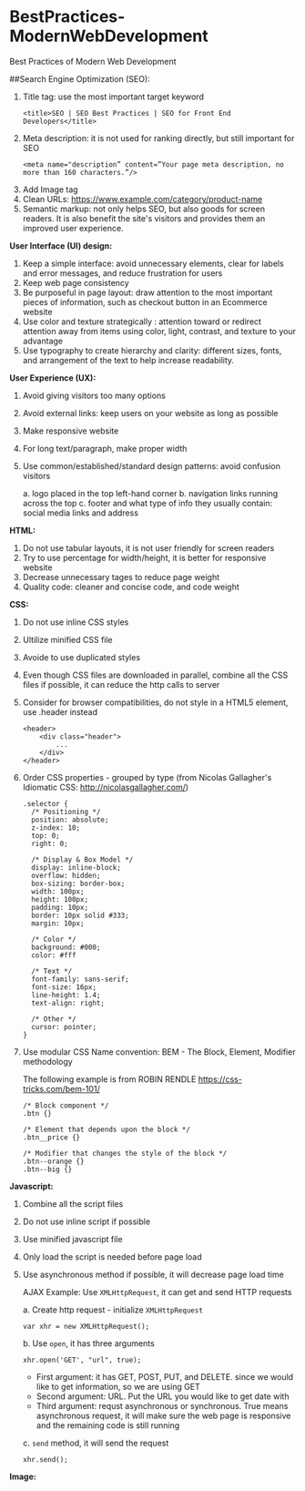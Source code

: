 # BestPractices-ModernWebDevelopment
Best Practices of Modern Web Development


##Search Engine Optimization (SEO):
1) Title tag: use the most important target keyword
   ```
   <title>SEO | SEO Best Practices | SEO for Front End Developers</title>
   ```
2) Meta description: it is not used for ranking directly, but still important for SEO
   ```
   <meta name="description” content=”Your page meta description, no more than 160 characters.”/>
   ```
3) Add Image tag
4) Clean URLs:  https://www.example.com/category/product-name
5) Semantic markup: not only helps SEO, but also goods for screen readers. It is also benefit the site's visitors and provides them an improved user experience.

**User Interface (UI) design:**
1) Keep a simple interface: avoid unnecessary elements, clear for labels and error messages, and reduce frustration for users
2) Keep web page consistency
3) Be purposeful in page layout: draw attention to the most important pieces of information, such as checkout button in an Ecommerce website
4) Use color and texture strategically : attention toward or redirect attention away from items using color, light, contrast, and texture to your advantage
5) Use typography to create hierarchy and clarity: different sizes, fonts, and arrangement of the text to help increase readability.

**User Experience (UX):**
1) Avoid giving visitors too many options
2) Avoid external links: keep users on your website as long as possible
3) Make responsive website
4) For long text/paragraph, make proper width
5) Use common/established/standard design patterns: avoid confusion visitors

    a. logo placed in the top left-hand corner
    b. navigation links running across the top
    c. footer and what type of info they usually contain: social media links and address

**HTML:**
1) Do not use tabular layouts, it is not user friendly for screen readers
2) Try to use percentage for width/height, it is better for responsive website
3) Decrease unnecessary tages to reduce page weight
4) Quality code: cleaner and concise code, and code weight

**CSS:**
1) Do not use inline CSS styles 
2) Ultilize minified CSS file
3) Avoide to use duplicated styles
4) Even though CSS files are downloaded in parallel, combine all the CSS files if possible, it can reduce the http calls to server
5) Consider for browser compatibilities, do not style in a HTML5 element, use .header instead
    ```
    <header>
        <div class="header">
            ...
        </div>
    </header>
    ```
6) Order CSS properties - grouped by type (from  Nicolas Gallagher's Idiomatic CSS: http://nicolasgallagher.com/)
    ```
    .selector {
      /* Positioning */
      position: absolute;
      z-index: 10;
      top: 0;
      right: 0;

      /* Display & Box Model */
      display: inline-block;
      overflow: hidden;
      box-sizing: border-box;
      width: 100px;
      height: 100px;
      padding: 10px;
      border: 10px solid #333;
      margin: 10px;

      /* Color */
      background: #000;
      color: #fff

      /* Text */
      font-family: sans-serif;
      font-size: 16px;
      line-height: 1.4;
      text-align: right;

      /* Other */
      cursor: pointer;
    }
    ```
7) Use modular CSS Name convention: BEM - The Block, Element, Modifier methodology
   
   The following example is from ROBIN RENDLE https://css-tricks.com/bem-101/
    ```
    /* Block component */
    .btn {}

    /* Element that depends upon the block */ 
    .btn__price {}

    /* Modifier that changes the style of the block */
    .btn--orange {} 
    .btn--big {}
    ```
**Javascript:**
1) Combine all the script files 
2) Do not use inline script if possible
3) Use minified javascript file
4) Only load the script is needed before page load
5) Use asynchronous method if possible, it will decrease page load time

   AJAX Example: Use ```XMLHttpRequest```,  it can get and send HTTP requests
   
   a. Create http request - initialize ```XMLHttpRequest```
   
   ```
   var xhr = new XMLHttpRequest();
   ```
   
   b. Use ```open```, it has three arguments
   
   ```
   xhr.open('GET', "url", true);
   ```
   
   - First argument: it has GET, POST, PUT, and DELETE. since we would like to get information, so we are using GET
   - Second argument: URL. Put the URL you would like to get date with
   - Third argument: requst asynchronous or synchronous. True means asynchronous request, it will make sure the web page is responsive and the remaining code is still running
   
   c. ```send``` method, it will send the request
   
   ```
   xhr.send();
   ```
   

**Image:**


